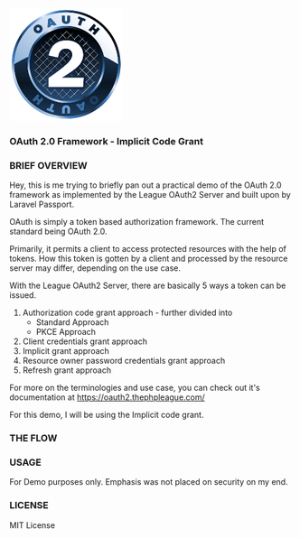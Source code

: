 ![Logo](resource/resources/images/logo.png)

### OAuth 2.0 Framework - Implicit Code Grant 

### BRIEF OVERVIEW
Hey, this is me trying to briefly pan out a practical demo of the OAuth 2.0 framework as implemented by the League OAuth2 Server and built upon by Laravel Passport. 

OAuth is simply a token based authorization framework. The current standard being OAuth 2.0. 

Primarily, it permits a client to access protected resources with the help of tokens. How this token is gotten by a client and processed by the resource server may differ, depending on the use case. 

With the League OAuth2 Server, there are basically 5 ways a token can be issued.

1. Authorization code grant approach - further divided into
   - Standard Approach
   - PKCE Approach
2. Client credentials grant approach
3. Implicit grant approach
4. Resource owner password credentials grant approach
5. Refresh grant approach

For more on the terminologies and use case, you can check out it's documentation at https://oauth2.thephpleague.com/

For this demo, I will be using the  Implicit code grant. 

### THE FLOW

### USAGE 
For Demo purposes only. Emphasis was not placed on security on my end.

### LICENSE
MIT License 
